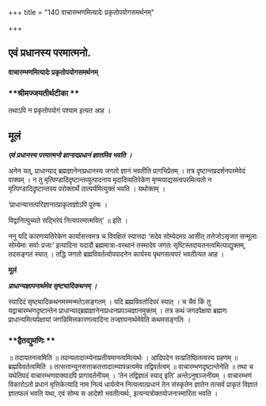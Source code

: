 +++
title = "140 वाचारम्भणमित्यादेः प्रकृतोपयोगसमर्थनम्"

+++


## एवं प्रधानस्य परमात्मनो.

**वाचारम्भणमित्यादेः प्रकृतोपयोगसमर्थनम्**

### **श्रीमज्जयतीर्थटीका **

तथाऽपि न प्रकृतोपयोगं पश्याम इत्यत आह ।

## **मूलं**

***एवं प्रधानस्य परमात्मनो ज्ञानादप्रधानं ज्ञातमिव भवति ।***

अनेन यत्, प्राधान्याद् ब्रह्मज्ञानेनाप्रधानस्य जगतो ज्ञानं भवतीति प्रागभिप्रेतम् । तत्र दृष्टान्तप्रदर्शनपरमेवेदं वाक्यम् । न तु मृत्पिण्डादिदृष्टान्तव्युत्पादनाय मृदादिव्यतिरेकेण मृण्मयाद्यसत्वपरमित्यतो न मृत्पिण्डादिदृष्टान्तस्य परोक्तार्थे तात्पर्यमित्युक्तं भवति । यथोक्तम् ।

‘प्राधान्यात्तत्परिज्ञानात्प्राकृताज्ञोऽपि पूरुषः ।

विद्वानित्युच्यते सद्भिरेवं नित्यपरमात्मवित्’ ॥ इति ।

ननु यदि कारणव्यतिरेकेण कार्यासत्त्वमत्र च विवक्षितं स्यात्तदा ‘सदेव सोम्येदमग्र आसीत् तत्तेजोऽसृजत सन्मूलाः सोम्येमाः सर्वाः प्रजाः’ इत्यादिना यदादौ ब्रह्ममात्रा-वस्थानं तस्मादेव जगतः सृष्टिस्तदायतनत्वमित्याद्युक्तम्, तदसङ्गतं स्यात् । तद्धि जगतो ब्रह्मविवर्तत्वोपपादनेन कार्यस्य पृथगसत्वपरं भवतीत्यत आह ।

**मूलं**

***प्राधान्यज्ञापनार्थमेव सृष्ट्यादिकथनम् ।***

स्यादिदं सृष्ट्यादिकथनमस्मन्मतेऽसङ्गतम् । यदि ब्रह्मविवर्तादिपरं स्यात् । च चैवं किं तु यद्वाचारम्भणदृष्टान्तेन प्राधान्याद्ब्रह्मज्ञानेनाप्रधानप्रपञ्चज्ञानमुक्तम् । तत्र कथं जगदपेक्षया ब्रह्मणः प्राधान्यमित्यपेक्षायां जगन्निमित्तकारणत्वादिना तज्ज्ञापनार्थमेवेति कथमसङ्गतिः ।

### **द्वैतद्युमणिः **

॥ तदायतनत्वमिति ॥ तदन्यतादात्म्येनाप्रतीयमानत्वमित्यर्थः । आदिपदेन सत्प्रतिष्ठितत्वस्य ग्रहणम् ॥ ब्रह्मविवर्तत्वमिति ॥ तत्सत्तान्यूनसत्ताकतत्तादात्म्यापन्नत्वमेव तद्विवर्तत्वम् ॥ वाचारम्भणदृष्टान्तेनेति ॥ तथा च यथेतिपदं वाचारम्भणवाक्यादपि प्रागावर्तनीयम् । ‘तेन तद्विज्ञातं स्याद् इति’ अन्तेऽनुषञ्जनीयम् । वाचारम्भणं विकारोऽतो प्रधानं मृत्तिकेत्यादि नाम नित्यं धार्यत्वेन नित्यत्वात्प्रधानं तेन संस्कृतेन ज्ञातेन तत्सर्वं प्राकृतं विज्ञातं ज्ञातफलं भवति यथा, एवं सोम्य स आदेशो भवतीत्यर्थः, इत्यन्यत्रोक्तयोजनास्मारिता भवति ।


